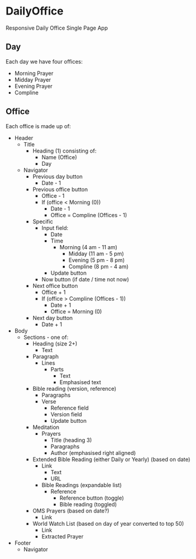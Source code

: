# DailyOffice
Responsive Daily Office Single Page App

## Day

Each day we have four offices:
* Morning Prayer
* Midday Prayer
* Evening Prayer
* Compline

## Office

Each office is made up of:
* Header
  * Title
    * Heading (1) consisting of:
      * Name (Office)
      * Day 
  * Navigator 
    * Previous day button
      * Date - 1
    * Previous office button
      * Office - 1
      * If (office < Morning (0))
        * Date - 1
        * Office = Compline (Offices - 1)
    * Specific
      * Input field:
        * Date
        * Time
          * Morning (4 am - 11 am)
            * Midday (11 am - 5 pm)
            * Evening  (5 pm - 8 pm)
            * Compline (8 pm - 4 am)
        * Update button
      * Now button (if date / time not now)
    * Next office button
      * Office + 1
      * If (office > Compline (Offices - 1))
        * Date + 1
        * Office = Morning (0)
    * Next day button
      * Date + 1
* Body
  * Sections - one of:
    * Heading (size 2+)
      * Text 
    * Paragraph
      * Lines
        * Parts
          * Text
          * Emphasised text
    * Bible reading (version, reference)
      * Paragraphs
      * Verse 
        * Reference field
        * Version field
        * Update button
    * Meditation
      * Prayers
        * Title (heading 3)
        * Paragraphs
        * Author (emphasised right aligned)
    * Extended Bible Reading (either Daily or Yearly) (based on date)
      * Link
        * Text
        * URL
      * Bible Readings (expandable list)
        * Reference
          * Reference button (toggle)
          * Bible reading (toggled)
    * OMS Prayers (based on date?)
      * Link
    * World Watch List (based on day of year converted to top 50)
      * Link
      * Extracted Prayer
* Footer
  * Navigator 

